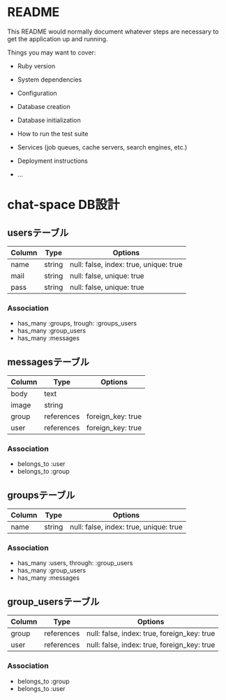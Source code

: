 # README

This README would normally document whatever steps are necessary to get the
application up and running.

Things you may want to cover:

* Ruby version

* System dependencies

* Configuration

* Database creation

* Database initialization

* How to run the test suite

* Services (job queues, cache servers, search engines, etc.)

* Deployment instructions

* ...

	
# chat-space DB設計
## usersテーブル
|Column|Type|Options|
|------|----|-------|
|name|string|null: false, index: true, unique: true|
|mail|string|null: false, unique: true|
|pass|string|null: false, unique: true|
### Association
- has_many :groups, trough: :groups_users
- has_many :group_users
- has_many :messages


## messagesテーブル
|Column|Type|Options|
|------|----|-------|
|body|text|
|image|string|
|group|references|foreign_key: true|
|user|references|foreign_key: true|
### Association
- belongs_to :user
- belongs_to :group


## groupsテーブル
|Column|Type|Options|
|------|----|-------|
|name|string|null: false, index: true, unique: true|
### Association
- has_many :users, through: :group_users
- has_many :group_users
- has_many :messages


## group_usersテーブル
|Column|Type|Options|
|------|----|-------|
|group|references|null: false, index: true, foreign_key: true|
|user|references|null: false, index: true, foreign_key: true|
### Association
- belongs_to :group
- belongs_to :user
